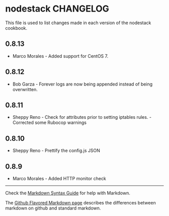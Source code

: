 nodestack CHANGELOG
===================

This file is used to list changes made in each version of the nodestack cookbook.

0.8.13
-----
- Marco Morales - Added support for CentOS 7.

0.8.12
------
- Bob Garza - Forever logs are now being appended instead of being overwritten.

0.8.11
------
- Sheppy Reno - Check for attributes prior to setting iptables rules.
              - Corrected some Rubocop warnings

0.8.10
------
- Sheppy Reno - Prettify the config.js JSON

0.8.9
-----
- Marco Morales - Added HTTP monitor check


- - -
Check the [Markdown Syntax Guide](http://daringfireball.net/projects/markdown/syntax) for help with Markdown.

The [Github Flavored Markdown page](http://github.github.com/github-flavored-markdown/) describes the differences between markdown on github and standard markdown.
